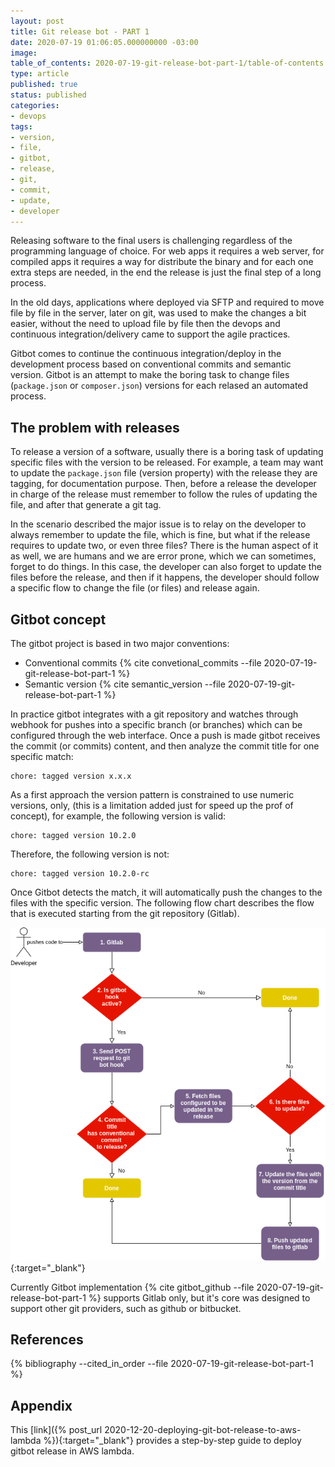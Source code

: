 ```yaml
---
layout: post
title: Git release bot - PART 1
date: 2020-07-19 01:06:05.000000000 -03:00
image:
table_of_contents: 2020-07-19-git-release-bot-part-1/table-of-contents.md
type: article
published: true
status: published
categories:
- devops
tags:
- version,
- file,
- gitbot,
- release,
- git,
- commit,
- update,
- developer
---
```


Releasing software to the final users is challenging regardless of the programming
language of choice. For web apps it requires a web server, for compiled apps
it requires a way for distribute the binary and for each one extra steps
are needed, in the end the release is just the final step of a long process.

In the old days, applications where deployed via SFTP and required to move file by file
in the server, later on git, was used to make the changes a bit easier, without the need
to upload file by file then the devops and continuous integration/delivery
came to support the agile practices.

Gitbot comes to continue the continuous integration/deploy in the development
process based on conventional commits and semantic version. Gitbot is an attempt
to make the boring task to change files (`package.json` or `composer.json`) versions
for each relased an automated process.

## The problem with releases

To release a version of a software, usually there is a boring task of updating
specific files with the version to be released. For example, a team may want to update
the `package.json` file (version property) with the release they are tagging,
for documentation purpose. Then, before a release the developer in charge of the
release must remember to follow the rules of updating the file, and after that
generate a git tag.

In the scenario described the major issue is to relay on the developer
to always remember to update the file, which is fine, but what if the release
requires to update two, or even three files? There is the human aspect of it
as well, we are humans and we are error prone, which we can sometimes,
forget to do things. In this case, the developer can also forget to update the
files before the release, and then if it happens, the developer should
follow a specific flow to change the file (or files) and release again.

## Gitbot concept

The gitbot project is based in two major conventions:

* Conventional commits {% cite convetional_commits --file 2020-07-19-git-release-bot-part-1 %}
* Semantic version {% cite semantic_version --file 2020-07-19-git-release-bot-part-1 %}

In practice gitbot integrates with a git repository and watches through webhook for pushes into
a specific branch (or branches) which can be configured through the web interface.
Once a push is made gitbot receives the commit (or commits) content, and then
analyze the commit title for one specific match:

```shell
chore: tagged version x.x.x
```

As a first approach the version pattern is constrained to use numeric versions,
only, (this is a limitation added just for speed up the prof of concept),
for example, the following version is valid:

```shell
chore: tagged version 10.2.0
```

Therefore, the following version is not:

```shell
chore: tagged version 10.2.0-rc
```

Once Gitbot detects the match, it will automatically push the changes to the
files with the specific version. The following flow chart describes the flow that is executed starting from the git repository (Gitlab).

[![Git bot flow chart](/images/posts/2020-07-19-git-release-bot-part-1/flowchart.png)](/images/posts/2020-07-19-git-release-bot-part-1/flowchart.png){:target="_blank"}

Currently Gitbot implementation
{% cite gitbot_github --file 2020-07-19-git-release-bot-part-1 %}
supports Gitlab only, but it's core was designed to support other git providers,
such as github or bitbucket.

## References

{% bibliography --cited_in_order --file 2020-07-19-git-release-bot-part-1 %}

## Appendix

This [link]({% post_url 2020-12-20-deploying-git-bot-release-to-aws-lambda %}){:target="_blank"} provides
a step-by-step guide to deploy gitbot release in AWS lambda.
